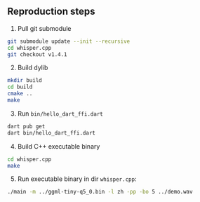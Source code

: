 ## Reproduction steps

1. Pull git submodule

```bash
git submodule update --init --recursive
cd whisper.cpp
git checkout v1.4.1
```

2. Build dylib

```bash
mkdir build
cd build
cmake ..
make
```

3. Run `bin/hello_dart_ffi.dart`

```bash
dart pub get
dart bin/hello_dart_ffi.dart
```

4. Build C++ executable binary

```bash
cd whisper.cpp
make
```

5. Run executable binary in dir `whisper.cpp`:

```bash
./main -m ../ggml-tiny-q5_0.bin -l zh -pp -bo 5 ../demo.wav
```